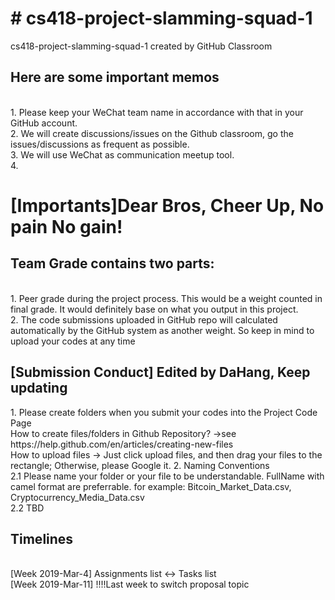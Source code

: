 <h1><b># cs418-project-slamming-squad-1</b></h1>
cs418-project-slamming-squad-1 created by GitHub Classroom

<h2>Here are some important memos</h2>
<br>1. Please keep your WeChat team name in accordance with that in your GitHub account. <Better use your real name>
<br>2. We will create discussions/issues on the Github classroom, go the issues/discussions as frequent as possible.
<br>3. We will use WeChat as communication meetup tool.
<br>4. <TBD>


<h1><b>[Importants]Dear Bros, Cheer Up, No pain No gain!</b></h1>
<h2>Team Grade contains two parts:</h2>
    <br>1. Peer grade during the project process. This would be a weight counted in final grade. It would definitely base on what you output in this project.
    <br>2. The code submissions uploaded in GitHub repo will calculated automatically by the GitHub system as another weight. So keep in mind to upload your codes at any time

<h2>[Submission Conduct] Edited by DaHang, Keep updating</h2>
1. Please create folders when you submit your codes into the Project Code Page
   <br>How to create files/folders in Github Repository? ->see https://help.github.com/en/articles/creating-new-files
   <br>How to upload files -> Just click upload files, and then drag your files to the rectangle; Otherwise, please Google it.
2. Naming Conventions
  <br>2.1 Please name your folder or your file to be understandable. FullName with camel format are preferrable.
        for example: Bitcoin_Market_Data.csv, Cryptocurrency_Media_Data.csv
  <br>2.2 TBD

<h2>Timelines</h2>
<br>[Week 2019-Mar-4] Assignments list <-> Tasks list
<br>[Week 2019-Mar-11] !!!!Last week to switch proposal topic

